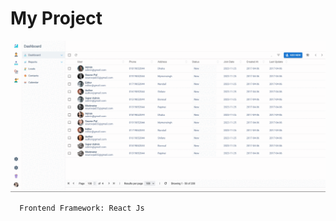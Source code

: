 


# My Project

![alt text](https://raw.githubusercontent.com/sourovpal/sourovpal/main/project/project-1.gif)

```
  Frontend Framework: React Js
```

